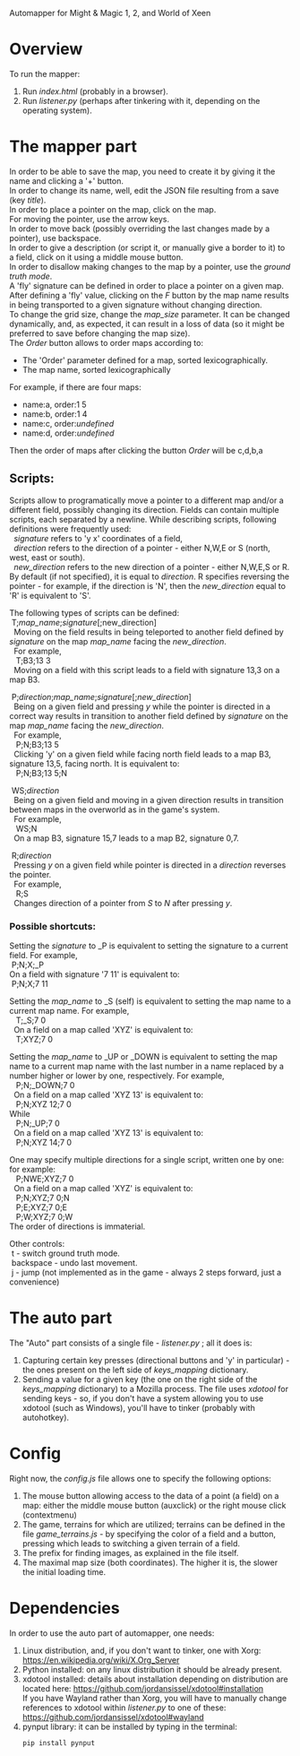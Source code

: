 Automapper for Might & Magic 1, 2, and World of Xeen

# Overview
To run the mapper:
1. Run *index.html* (probably in a browser).
2. Run *listener.py* (perhaps after tinkering with it, depending on the operating system).

# The mapper part
In order to be able to save the map, you need to create it by giving it the name and clicking a '+' button.  
In order to change its name, well, edit the JSON file resulting from a save (key *title*).  
In order to place a pointer on the map, click on the map.  
For moving the pointer, use the arrow keys.  
In order to move back (possibly overriding the last changes made by a pointer), use backspace.  
In order to give a description (or script it, or manually give a border to it) to a field, click on it using a middle mouse button.  
In order to disallow making changes to the map by a pointer, use the *ground truth mode*.  
A 'fly' signature can be defined in order to place a pointer on a given map. After defining a 'fly' value, clicking on the *F* button by the map name results in being transported to a given signature without changing direction.  
To change the grid size, change the *map_size* parameter. It can be changed dynamically, and, as expected, it can result in a loss of data (so it might be preferred to save before changing the map size).  
The *Order* button allows to order maps according to:
- The 'Order' parameter defined for a map, sorted lexicographically.
- The map name, sorted lexicographically

For example, if there are four maps:
- name:a, order:1 5
- name:b, order:1 4
- name:c, order:*undefined*
- name:d, order:*undefined*

Then the order of maps after clicking the button *Order* will be c,d,b,a

## Scripts:
Scripts allow to programatically move a pointer to a different map and/or a different field, possibly changing its direction. Fields can contain multiple scripts, each separated by a newline. While describing scripts, following definitions were frequently used:  
&nbsp;&nbsp;*signature* refers to 'y x' coordinates of a field,  
&nbsp;&nbsp;*direction* refers to the direction of a pointer - either N,W,E or S (north, west, east or south).  
&nbsp;&nbsp;*new_direction* refers to the new direction of a pointer - either N,W,E,S or R. By default (if not specified), it is equal to *direction*. R specifies reversing the pointer - for example, if the direction is 'N', then the *new_direction* equal to 'R' is equivalent to 'S'.  

The following types of scripts can be defined:  
&nbsp;T;*map_name*;*signature*[;new_direction]  
&nbsp;&nbsp;Moving on the field results in being teleported to another field defined by *signature* on the map *map_name* facing the *new_direction*.  
&nbsp;&nbsp;For example,  
&nbsp;&nbsp;&nbsp;T;B3;13 3  
&nbsp;&nbsp;Moving on a field with this script leads to a field with signature 13,3 on a map B3.

  
&nbsp;P;*direction*;*map_name*;*signature*[;*new_direction*]  
&nbsp;&nbsp;Being on a given field and pressing *y* while the pointer is directed in a correct way results in transition to another field defined by *signature* on the map *map_name* facing the *new_direction*.  
&nbsp;&nbsp;For example,  
&nbsp;&nbsp;&nbsp;P;N;B3;13 5  
&nbsp;&nbsp;Clicking 'y' on a given field while facing north field leads to a map B3, signature 13,5, facing north. It is equivalent to:  
&nbsp;&nbsp;&nbsp;P;N;B3;13 5;N  

  
&nbsp;WS;*direction*  
&nbsp;&nbsp;Being on a given field and moving in a given direction results in transition between maps in the overworld as in the game's system.  
&nbsp;&nbsp;For example,  
&nbsp;&nbsp;&nbsp;WS;N  
&nbsp;&nbsp;On a map B3, signature 15,7 leads to a map B2, signature 0,7.  
  
&nbsp;R;*direction*  
&nbsp;&nbsp;Pressing *y* on a given field while pointer is directed in a *direction* reverses the pointer.  
&nbsp;&nbsp;For example,  
&nbsp;&nbsp;&nbsp;R;S  
&nbsp;&nbsp;Changes direction of a pointer from *S* to *N* after pressing *y*.

### Possible shortcuts:  
Setting the *signature* to _P is equivalent to setting the signature to a current field. For example,  
&nbsp;P;N;X;_P  
On a field with signature '7 11' is equivalent to:  
&nbsp;P;N;X;7 11


Setting the *map_name* to \_S (self) is equivalent to setting the map name to a current map name. For example,  
&nbsp;&nbsp;&nbsp;T;\_S;7 0  
&nbsp;&nbsp;On a field on a map called 'XYZ' is equivalent to:  
&nbsp;&nbsp;&nbsp;T;XYZ;7 0  

Setting the *map_name* to \_UP or \_DOWN is equivalent to setting the map name to a current map name with the last number in a name replaced by a number higher or lower by one, respectively. For example,  
&nbsp;&nbsp;&nbsp;P;N;\_DOWN;7 0  
&nbsp;&nbsp;On a field on a map called 'XYZ 13' is equivalent to:  
&nbsp;&nbsp;&nbsp;P;N;XYZ 12;7 0  
While  
&nbsp;&nbsp;&nbsp;P;N;\_UP;7 0  
&nbsp;&nbsp;On a field on a map called 'XYZ 13' is equivalent to:  
&nbsp;&nbsp;&nbsp;P;N;XYZ 14;7 0  

One may specify multiple directions for a single script, written one by one: for example:  
&nbsp;&nbsp;&nbsp;P;NWE;XYZ;7 0  
&nbsp;&nbsp;On a field on a map called 'XYZ' is equivalent to:  
&nbsp;&nbsp;&nbsp;P;N;XYZ;7 0;N  
&nbsp;&nbsp;&nbsp;P;E;XYZ;7 0;E  
&nbsp;&nbsp;&nbsp;P;W;XYZ;7 0;W  
The order of directions is immaterial.



Other controls:  
&nbsp;t - switch ground truth mode.  
&nbsp;backspace - undo last movement.  
&nbsp;j - jump (not implemented as in the game - always 2 steps forward, just a convenience)  

# The auto part
The "Auto" part consists of a single file - *listener.py* ; all it does is:
1. Capturing certain key presses (directional buttons and 'y' in particular) - the ones present on the left side of *keys_mapping* dictionary.
2. Sending a value for a given key (the one on the right side of the *keys_mapping* dictionary) to a Mozilla process.
The file uses *xdotool* for sending keys - so, if you don't have a system allowing you to use xdotool (such as Windows), you'll have to tinker (probably with autohotkey).

# Config
Right now, the *config.js* file allows one to specify the following options:
1. The mouse button allowing access to the data of a point (a field) on a map: either the middle mouse button (auxclick) or the right mouse click (contextmenu)
2. The game, terrains for which are utilized; terrains can be defined in the file *game_terrains.js* - by specifying the color of a field and a button, pressing which leads to switching a given terrain of a field.
3. The prefix for finding images, as explained in the file itself.
4. The maximal map size (both coordinates). The higher it is, the slower the initial loading time.

# Dependencies
In order to use the auto part of automapper, one needs:
1. Linux distribution, and, if you don't want to tinker, one with Xorg:  
   https://en.wikipedia.org/wiki/X.Org_Server
2. Python installed: on any linux distribution it should be already present.
3. xdotool installed: details about installation depending on distribution are located here: https://github.com/jordansissel/xdotool#installation  
   If you have Wayland rather than Xorg, you will have to manually change references to xdotool within *listener.py* to one of these:  
   https://github.com/jordansissel/xdotool#wayland
5. pynput library: it can be installed by typing in the terminal:
   ```bash
   pip install pynput
   ```
